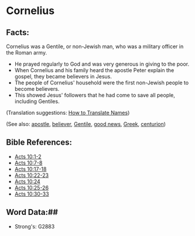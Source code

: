 # Cornelius #

## Facts: ##

Cornelius was a Gentile, or non-Jewish man, who was a military officer in the Roman army.

* He prayed regularly to God and was very generous in giving to the poor.
* When Cornelius and his family heard the apostle Peter explain the gospel, they became believers in Jesus.
* The people of Cornelius' household were the first non-Jewish people to become believers.
* This showed Jesus' followers that he had come to save all people, including Gentiles.

(Translation suggestions: [How to Translate Names](rc://en/ta/man/translate/translate-names))

(See also: [apostle](../kt/apostle.md), [believer](../kt/believer.md), [Gentile](../other/gentile.md), [good news](../kt/goodnews.md), [Greek](../other/greek.md), [centurion](../other/centurion.md))

## Bible References: ##

* [Acts 10:1-2](rc://en/tn/help/act/10/01)
* [Acts 10:7-8](rc://en/tn/help/act/10/07)
* [Acts 10:17-18](rc://en/tn/help/act/10/17)
* [Acts 10:22-23](rc://en/tn/help/act/10/22)
* [Acts 10:24](rc://en/tn/help/act/10/24)
* [Acts 10:25-26](rc://en/tn/help/act/10/25)
* [Acts 10:30-33](rc://en/tn/help/act/10/30)

## Word Data:##

* Strong's: G2883

